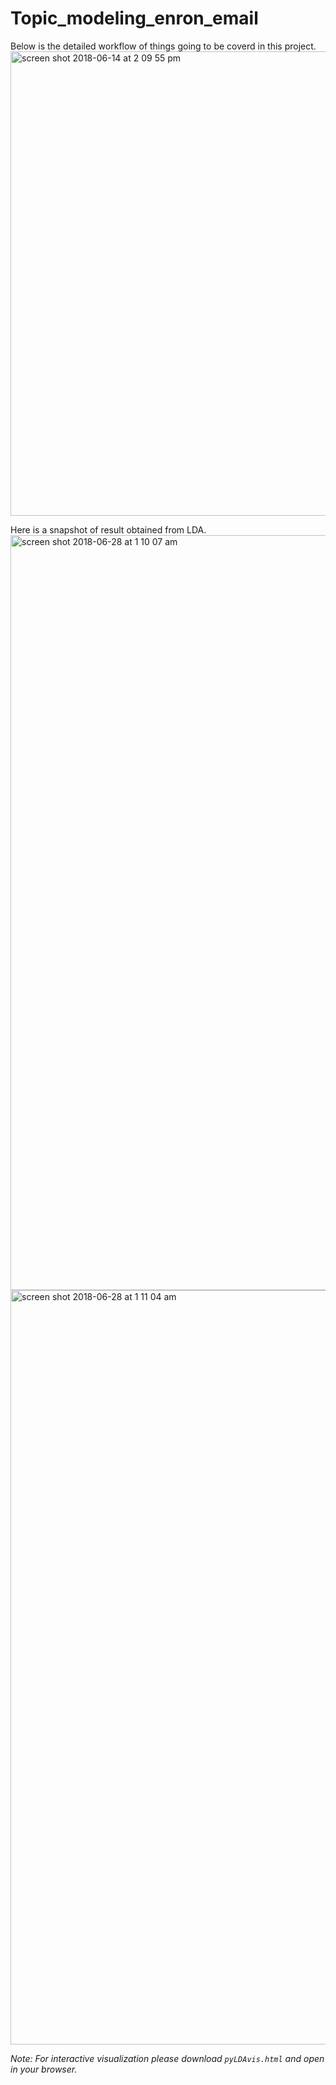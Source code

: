 # Topic_modeling_enron_email

Below is the detailed workflow of things going to be coverd in this project.
<img width="743" alt="screen shot 2018-06-14 at 2 09 55 pm" src="https://user-images.githubusercontent.com/30159866/41441540-f092b33c-6fe7-11e8-9fac-8f8366b12435.png">

Here is a snapshot of result obtained from LDA.
<img width="1208" alt="screen shot 2018-06-28 at 1 10 07 am" src="https://user-images.githubusercontent.com/30159866/42023657-4112c4e0-7a75-11e8-8379-8daa80b8e114.png">
<img width="1207" alt="screen shot 2018-06-28 at 1 11 04 am" src="https://user-images.githubusercontent.com/30159866/42023612-24d0ff36-7a75-11e8-9959-5e76aa11d452.png">


*Note: For interactive visualization please download `pyLDAvis.html` and open in your browser.*
